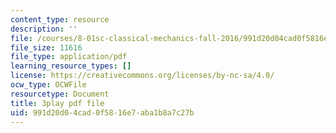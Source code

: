 ```yaml
---
content_type: resource
description: ''
file: /courses/8-01sc-classical-mechanics-fall-2016/991d20d04cad0f5816e7aba1b8a7c27b_6h3T3qIkxqw.pdf
file_size: 11616
file_type: application/pdf
learning_resource_types: []
license: https://creativecommons.org/licenses/by-nc-sa/4.0/
ocw_type: OCWFile
resourcetype: Document
title: 3play pdf file
uid: 991d20d0-4cad-0f58-16e7-aba1b8a7c27b
---
```

